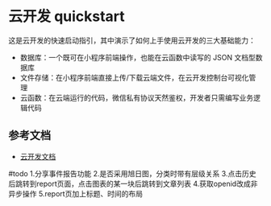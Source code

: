 # 云开发 quickstart

这是云开发的快速启动指引，其中演示了如何上手使用云开发的三大基础能力：

- 数据库：一个既可在小程序前端操作，也能在云函数中读写的 JSON 文档型数据库
- 文件存储：在小程序前端直接上传/下载云端文件，在云开发控制台可视化管理
- 云函数：在云端运行的代码，微信私有协议天然鉴权，开发者只需编写业务逻辑代码

## 参考文档

- [云开发文档](https://developers.weixin.qq.com/miniprogram/dev/wxcloud/basis/getting-started.html)

#todo
1.分享事件报告功能
2.是否采用旭日图，分类时带有层级关系
3.点击历史后跳转到report页面，点击图表的某一块后跳转到文章列表
4.获取openid改成非异步操作
5.report页加上标题、时间的布局
